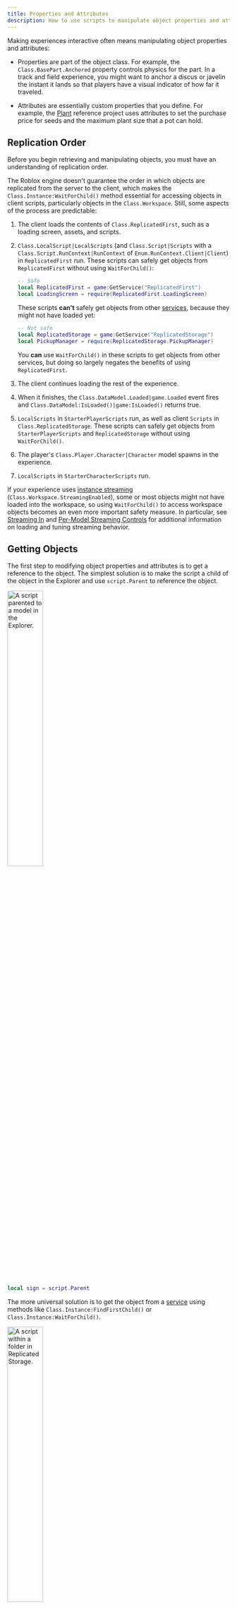 ```yaml
---
title: Properties and Attributes
description: How to use scripts to manipulate object properties and attributes.
---
```


Making experiences interactive often means manipulating object properties and attributes:

- Properties are part of the object class. For example, the `Class.BasePart.Anchored` property controls physics for the part. In a track and field experience, you might want to anchor a discus or javelin the instant it lands so that players have a visual indicator of how far it traveled.

- Attributes are essentially custom properties that you define. For example, the [Plant](../resources/plant-reference-project.md) reference project uses attributes to set the purchase price for seeds and the maximum plant size that a pot can hold.

## Replication Order

Before you begin retrieving and manipulating objects, you must have an understanding of replication order.

The Roblox engine doesn't guarantee the order in which objects are replicated from the server to the client, which makes the `Class.Instance:WaitForChild()` method essential for accessing objects in client scripts, particularly objects in the `Class.Workspace`. Still, some aspects of the process are predictable:

1. The client loads the contents of `Class.ReplicatedFirst`, such as a loading screen, assets, and scripts.
1. `Class.LocalScript|LocalScripts` (and `Class.Script|Scripts` with a `Class.Script.RunContext|RunContext` of `Enum.RunContext.Client|Client`) in `ReplicatedFirst` run. These scripts can safely get objects from `ReplicatedFirst` without using `WaitForChild()`:

   ```lua
   -- Safe
   local ReplicatedFirst = game:GetService("ReplicatedFirst")
   local LoadingScreen = require(ReplicatedFirst.LoadingScreen)
   ```

   These scripts **can't** safely get objects from other [services](services.md), because they might not have loaded yet:

   ```lua
   -- Not safe
   local ReplicatedStorage = game:GetService("ReplicatedStorage")
   local PickupManager = require(ReplicatedStorage.PickupManager)
   ```

   You **can** use `WaitForChild()` in these scripts to get objects from other services, but doing so largely negates the benefits of using `ReplicatedFirst`.

1. The client continues loading the rest of the experience.

1. When it finishes, the `Class.DataModel.Loaded|game.Loaded` event fires and `Class.DataModel:IsLoaded()|game:IsLoaded()` returns true.

1. `LocalScripts` in `StarterPlayerScripts` run, as well as client `Scripts` in `Class.ReplicatedStorage`. These scripts can safely get objects from `StarterPlayerScripts` and `ReplicatedStorage` without using `WaitForChild()`.

1. The player's `Class.Player.Character|Character` model spawns in the experience.

1. `LocalScripts` in `StarterCharacterScripts` run.

If your experience uses [instance streaming](../workspace/streaming.md) (`Class.Workspace.StreamingEnabled`), some or most objects might not have loaded into the workspace, so using `WaitForChild()` to access workspace objects becomes an even more important safety measure. In particular, see [Streaming In](../workspace/streaming.md#streaming-in) and [Per-Model Streaming Controls](../workspace/streaming.md#per-model-streaming-controls) for additional information on loading and tuning streaming behavior.

## Getting Objects

The first step to modifying object properties and attributes is to get a reference to the object. The simplest solution is to make the script a child of the object in the Explorer and use `script.Parent` to reference the object.

<img width="40%" alt="A script parented to a model in the Explorer." src="../assets/scripting/script-parent.png" />

```lua
local sign = script.Parent
```

The more universal solution is to get the object from a [service](services.md) using methods like `Class.Instance:FindFirstChild()` or `Class.Instance:WaitForChild()`.

<img width="40%" alt="A script within a folder in ReplicatedStorage." src="../assets/scripting/script-parent-rep.png" />

```lua
local ReplicatedStorage = game:GetService("ReplicatedStorage")

local signsFolder = ReplicatedStorage:WaitForChild("Signs")
local sign = signsFolder:WaitForChild("InteractiveSign")
```

## Modifying Properties

Properties are straightforward to access—just use a `.` after the object reference—although if you're working with a model, you might need to choose an individual part rather than the model itself.

<img width="40%" alt="A script within a folder in ReplicatedStorage." src="../assets/scripting/script-part.png" />

```lua
local ReplicatedStorage = game:GetService("ReplicatedStorage")
local chair = ReplicatedStorage:WaitForChild("Chair")

chair.LeftArmRest.Size = Vector3.new(10, 1, 10)
```

## Creating Attributes

Although you can create attributes programmatically, the more common solution is to create them with default values in the Studio user interface. Then you can use scripts to modify their values in response to player actions.

<img width="50%" alt="A script within a folder in ReplicatedStorage." src="../assets/scripting/script-attributes.png" />

For information on creating attributes in Studio, see [Instance Attributes](../studio/properties.md#instance-attributes).

## Setting Attributes

To modify an attribute's value, call `Class.Instance:SetAttribute()` with a name and value.

```lua title='Create or Modify Attribute'
local cabbage = script.Parent

cabbage:SetAttribute("Harvestable", true)
```

If the attribute doesn't already exist, this method creates it.

## Getting Attribute Values

To get the value of one existing attribute, call `Class.Instance:GetAttribute()` on the instance.

```lua title='Get Attribute Value'
local cabbage = script.Parent

cabbage:SetAttribute("Harvestable", true)

local isHarvestable = cabbage:GetAttribute("Harvestable")
print(isHarvestable) --> true
```

Similarly, you can get all attributes by calling `Class.Instance:GetAttributes()`. This method returns a dictionary of key-value pairs.

```lua title='Get All Attributes'
local cabbage = script.Parent

local cabbageAttributes = cabbage:GetAttributes()

print(cabbageAttributes.GrowthRate) --> 2

for k, v in cabbageAttributes do
	print(k, v)
end
```

## Deleting Attributes

To delete an attribute, set its value to nil.

```lua title='Delete Attribute'
local cabbage = script.Parent

cabbage:SetAttribute("GrowthRate", nil)
```

## Detecting Changes

There are several ways to listen for changes to properties and attributes:

- The `Class.Instance.Changed` event listens for changes to any property (including attributes) and passes the name of the changed property as a parameter.

  <Alert severity="info">
  In the case of attribute changes, `Class.Instance.Changed` fires and passes the string `"Attributes"`, which lets you ignore the event, but isn't especially useful otherwise.
  </Alert>

- The `Class.Instance.AttributeChanged` event listens for changes to any attribute and passes the name of the changed attribute as a parameter.
- The `Class.Instance:GetPropertyChangedSignal()` method lets you listen for changes to one property and passes no parameters.
- The `Class.Instance:GetAttributeChangedSignal()` method lets you listen for changes to one attribute and passes no parameters.

Due to the minimal information that these events and methods pass as parameters, all of them are a good fit for anonymous functions, particularly `Class.Instance:GetPropertyChangedSignal()` and `Class.Instance:GetAttributeChangedSignal()`. To learn more about anonymous functions and working with events, see [Events](events/index.md).

```lua title='Listen for Changes'
local cabbage = script.Parent

-- Local functions
local function onAnyPropertyChange(property)
	-- Ignore changes to attributes
	if property ~= "Attributes" then
		print(property) --> Name
		print(cabbage[property]) --> Cabbage1
	end
end

local function onAnyAttributeChange(attribute)
	print(attribute) --> Grow, GrowthRate
	print(cabbage:GetAttribute(attribute)) --> false, 3
end

-- Listen for changes and connect to local functions
cabbage.Changed:Connect(onAnyPropertyChange)
cabbage.AttributeChanged:Connect(onAnyAttributeChange)

-- Listen for changes and connect to anonymous functions
cabbage:GetPropertyChangedSignal("Name"):Connect(function()
	print(cabbage.Name) --> Cabbage1
end)
cabbage:GetAttributeChangedSignal("GrowthRate"):Connect(function()
	print(cabbage:GetAttribute("GrowthRate")) --> 3
end)

-- Fires Changed and GetPropertyChangedSignal()
cabbage.Name = "Cabbage1"

-- Fires Changed and AttributeChanged
cabbage:SetAttribute("Grow", false)

-- Fires Changed, AttributeChanged, and GetAttributeChangedSignal()
cabbage:SetAttribute("GrowthRate", 3)
```
